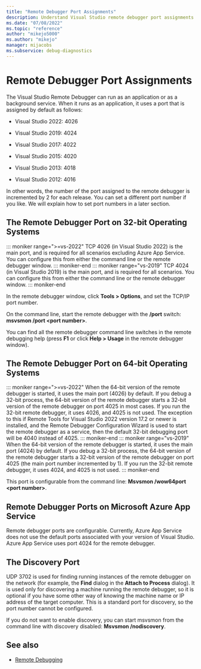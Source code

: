 ```yaml
---
title: "Remote Debugger Port Assignments"
description: Understand Visual Studio remote debugger port assignments on 32-bit operating systems, 64-bit operating systems, and Azure. Learn about the discovery port.
ms.date: "07/08/2022"
ms.topic: "reference"
author: "mikejo5000"
ms.author: "mikejo"
manager: mijacobs
ms.subservice: debug-diagnostics
---
```

# Remote Debugger Port Assignments

The Visual Studio Remote Debugger can run as an application or as a background service. When it runs as an application, it uses a port that is assigned by default as follows:

- Visual Studio 2022: 4026

- Visual Studio 2019: 4024

- Visual Studio 2017: 4022

- Visual Studio 2015: 4020

- Visual Studio 2013: 4018

- Visual Studio 2012: 4016

In other words, the number of the port assigned to the remote debugger is incremented by 2 for each release. You can set a different port number if you like. We will explain how to set port numbers in a later section.

## The Remote Debugger Port on 32-bit Operating Systems

::: moniker range=">=vs-2022"
TCP 4026 (in Visual Studio 2022) is the main port, and is required for all scenarios excluding Azure App Service. You can configure this from either the command line or the remote debugger window.
::: moniker-end
::: moniker range="vs-2019"
TCP 4024 (in Visual Studio 2019) is the main port, and is required for all scenarios. You can configure this from either the command line or the remote debugger window.
::: moniker-end

In the remote debugger window, click **Tools > Options**, and set the TCP/IP port number.

On the command line, start the remote debugger with the **/port** switch: **msvsmon /port \<port number>**.

You can find all the remote debugger command line switches in the remote debugging help (press **F1** or click **Help > Usage** in the remote debugger window).

## The Remote Debugger Port on 64-bit Operating Systems

::: moniker range=">=vs-2022"
When the 64-bit version of the remote debugger is started, it uses the main port (4026) by default.  If you debug a 32-bit process, the 64-bit version of the remote debugger starts a 32-bit version of the remote debugger on port 4025 in most cases. If you run the 32-bit remote debugger, it uses 4026, and 4025 is not used. The exception to this if Remote Tools for Visual Studio 2022 version 17.2 or newer is installed, and the Remote Debugger Configuration Wizard is used to start the remote debugger as a service, then the default 32-bit debugging port will be 4040 instead of 4025.
::: moniker-end
::: moniker range="vs-2019"
When the 64-bit version of the remote debugger is started, it uses the main port (4024) by default.  If you debug a 32-bit process, the 64-bit version of the remote debugger starts a 32-bit version of the remote debugger on port 4025 (the main port number incremented by 1). If you run the 32-bit remote debugger, it uses 4024, and 4025 is not used.
::: moniker-end

This port is configurable from the command line: **Msvsmon /wow64port \<port number>**.

## Remote Debugger Ports on Microsoft Azure App Service

Remote debugger ports are configurable. Currently, Azure App Service does not use the default ports associated with your version of Visual Studio. Azure App Service uses port 4024 for the remote debugger.

## The Discovery Port

UDP 3702 is used for finding running instances of the remote debugger on the network (for example, the **Find** dialog in the **Attach to Process** dialog). It is used only for discovering a machine running the remote debugger, so it is  optional if you have some other way of knowing the machine name or IP address of the target computer. This is a standard port for discovery, so the port number cannot be configured.

If you do not want to enable discovery, you can start msvsmon from the command line with discovery disabled:  **Msvsmon /nodiscovery**.

## See also

- [Remote Debugging](../debugger/remote-debugging.md)
